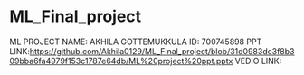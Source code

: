 # ML_Final_project
ML PROJECT
NAME: AKHILA GOTTEMUKKULA
ID: 700745898
PPT LINK:https://github.com/Akhila0129/ML_Final_project/blob/31d0983dc3f8b309bba6fa4979f153c1787e64db/ML%20project%20ppt.pptx
VEDIO LINK:
